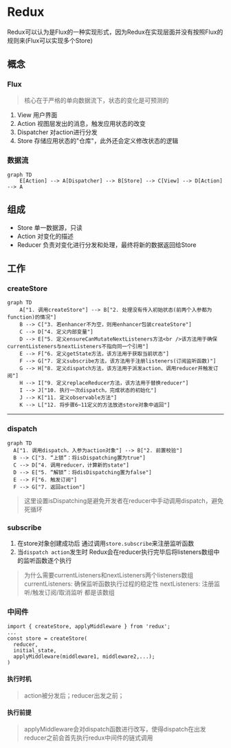 # Redux
Redux可以认为是Flux的一种实现形式，因为Redux在实现层面并没有按照Flux的规则来(Flux可以实现多个Store)
## 概念
### Flux
> 核心在于严格的单向数据流下，状态的变化是可预测的
1. View
用户界面
2. Action
视图层发出的消息，触发应用状态的改变
3. Dispatcher
对action进行分发
3. Store
存储应用状态的"仓库"，此外还会定义修改状态的逻辑

### 数据流
```mermaid
graph TD
    E[Action] --> A[Dispatcher] --> B[Store] --> C[View] --> D[Action] --> A
```
## 组成
- Store
单一数据源，只读
- Action
对变化的描述
- Reducer
负责对变化进行分发和处理，最终将新的数据返回给Store 


## 工作
### createStore
```mermaid
graph TD
    A["1. 调用createStore"] --> B["2. 处理没有传入初始状态(前两个入参都为function)的情况"]
    B --> C["3. 若enhancer不为空，则用enhancer包装createStore"]
    C --> D["4. 定义内部变量"]
    D --> E["5. 定义ensureCanMutateNextListeners方法<br />该方法用于确保currentListeners与nextListeners不指向同一个引用"]
    E --> F["6. 定义getState方法，该方法用于获取当前状态"]
    F --> G["7. 定义subscribe方法，该方法用于注册listeners(订阅监听函数)"]
    G --> H["8. 定义dispatch方法，该方法用于派发action、调用reducer并触发订阅"]
    H --> I["9. 定义replaceReducer方法，该方法用于替换reducer"]
    I --> J["10. 执行一次dispatch，完成状态的初始化"]
    J --> K["11. 定义observable方法"]
    K --> L["12. 将步骤6~11定义的方法放进store对象中返回"]
```
---
### dispatch
```mermaid
graph TD
  A["1. 调用dispatch，入参为action对象"] --> B["2. 前置校验"]
  B --> C["3. “上锁”：将isDispatching置为true"]
  C --> D["4. 调用reducer，计算新的state"]
  D --> E["5. “解锁”：将disDispatching置为false"]
  E --> F["6. 触发订阅"]
  F --> G["7. 返回action"]
```
> 这里设置isDispatching是避免开发者在reducer中手动调用dispatch，避免死循环

### subscribe
1. 在store对象创建成功后
通过调用`store.subscribe`来注册监听函数
2. 当`dispatch action`发生时
Redux会在reducer执行完毕后将listeners数组中的监听函数逐个执行

> 为什么需要currentListeners和nextListeners两个listeners数组
> currentListeners: 确保监听函数执行过程的稳定性
> nextListeners: 注册监听/触发订阅/取消监听 都是该数组


### 中间件
```
import { createStore, applyMiddleware } from 'redux';
...
const store = createStore(
  reducer,
  initial_state,
  applyMiddleware(middleware1, middleware2,...);
)
```
#### 执行时机
> action被分发后；reducer出发之前；
#### 执行前提
> applyMiddleware会对dispatch函数进行改写，使得dispatch在出发reducer之前会首先执行redux中间件的链式调用